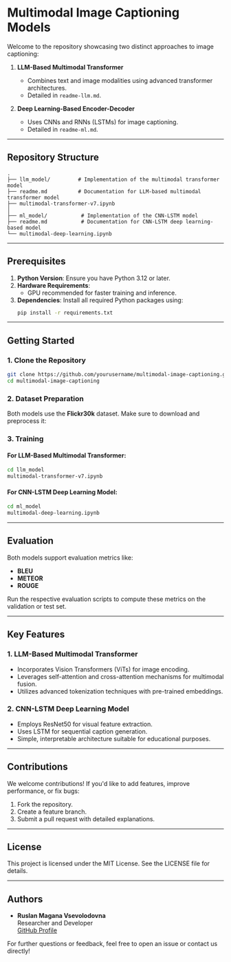 # Multimodal Image Captioning Models

Welcome to the repository showcasing two distinct approaches to image captioning:

1. **LLM-Based Multimodal Transformer**
   - Combines text and image modalities using advanced transformer architectures.
   - Detailed in `readme-llm.md`.

2. **Deep Learning-Based Encoder-Decoder**
   - Uses CNNs and RNNs (LSTMs) for image captioning.
   - Detailed in `readme-ml.md`.

---

## Repository Structure

```
.
├── llm_model/         # Implementation of the multimodal transformer model
├── readme.md          # Documentation for LLM-based multimodal transformer model
├── multimodal-transformer-v7.ipynb
│
├── ml_model/           # Implementation of the CNN-LSTM model
├── readme.md           # Documentation for CNN-LSTM deep learning-based model
└── multimodal-deep-learning.ipynb
```

---

## Prerequisites

1. **Python Version**: Ensure you have Python 3.12 or later.
2. **Hardware Requirements**:
   - GPU recommended for faster training and inference.
3. **Dependencies**:
   Install all required Python packages using:
   ```bash
   pip install -r requirements.txt
   ```

---

## Getting Started

### 1. Clone the Repository

```bash
git clone https://github.com/yourusername/multimodal-image-captioning.git
cd multimodal-image-captioning
```

### 2. Dataset Preparation

Both models use the **Flickr30k** dataset. Make sure to download and preprocess it:

### 3. Training

#### For LLM-Based Multimodal Transformer:

```bash
cd llm_model
multimodal-transformer-v7.ipynb
```

#### For CNN-LSTM Deep Learning Model:

```bash
cd ml_model
multimodal-deep-learning.ipynb
```

---

## Evaluation

Both models support evaluation metrics like:

- **BLEU**
- **METEOR**
- **ROUGE**

Run the respective evaluation scripts to compute these metrics on the validation or test set.

---

## Key Features

### 1. **LLM-Based Multimodal Transformer**

- Incorporates Vision Transformers (ViTs) for image encoding.
- Leverages self-attention and cross-attention mechanisms for multimodal fusion.
- Utilizes advanced tokenization techniques with pre-trained embeddings.

### 2. **CNN-LSTM Deep Learning Model**

- Employs ResNet50 for visual feature extraction.
- Uses LSTM for sequential caption generation.
- Simple, interpretable architecture suitable for educational purposes.

---

## Contributions

We welcome contributions! If you'd like to add features, improve performance, or fix bugs:

1. Fork the repository.
2. Create a feature branch.
3. Submit a pull request with detailed explanations.

---

## License

This project is licensed under the MIT License. See the LICENSE file for details.

---

## Authors

- **Ruslan Magana Vsevolodovna**  
  Researcher and Developer  
  [GitHub Profile](https://github.com/ruslanmv)

For further questions or feedback, feel free to open an issue or contact us directly!

